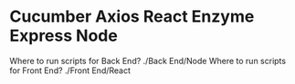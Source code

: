 # Cucumber Axios React Enzyme Express Node

Where to run scripts for Back End? ./Back End/Node
Where to run scripts for Front End? ./Front End/React